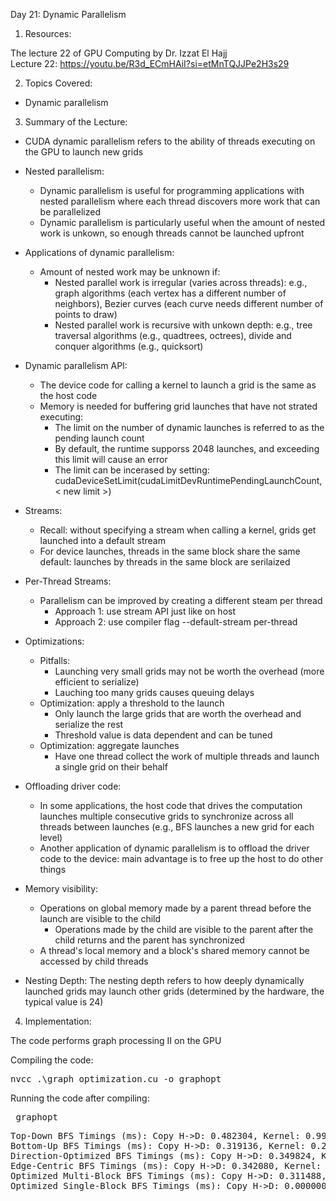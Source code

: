 Day 21: Dynamic Parallelism

1) Resources:

The lecture 22 of GPU Computing by Dr. Izzat El Hajj  
Lecture 22: https://youtu.be/R3d_ECmHAiI?si=etMnTQJJPe2H3s29

2) Topics Covered:

- Dynamic parallelism

3) Summary of the Lecture:  

- CUDA dynamic parallelism refers to the ability of threads executing on the GPU to launch new grids
- Nested parallelism:
    - Dynamic parallelism is useful for programming applications with nested parallelism where each thread discovers more work that can be parallelized
    - Dynamic parallelism is particularly useful when the amount of nested work is unkown, so enough threads cannot be launched upfront

- Applications of dynamic parallelism:
    - Amount of nested work may be unknown if:
        - Nested parallel work is irregular (varies across threads): e.g., graph algorithms (each vertex has a different number of neighbors), Bezier curves (each curve needs different number of points to draw)
        - Nested parallel work is recursive with unkown depth: e.g., tree traversal algorithms (e.g., quadtrees, octrees), divide and conquer algorithms (e.g., quicksort)

- Dynamic parallelism API:
    - The device code for calling a kernel to launch a grid is the same as the host code
    - Memory is needed for buffering grid launches that have not strated executing:
        - The limit on the number of dynamic launches is referred to as the pending launch count
        - By default, the runtime supporss 2048 launches, and exceeding this limit will cause an error
        - The limit can be incerased by setting: cudaDeviceSetLimit(cudaLimitDevRuntimePendingLaunchCount, < new limit >)

- Streams:
    - Recall: without specifying a stream when calling a kernel, grids get launched into a default stream
    - For device launches, threads in the same block share the same default: launches by threads in the same block are serilaized
- Per-Thread Streams:
    - Parallelism can be improved by creating a different steam per thread
        - Approach 1: use stream API just like on host
        - Approach 2: use compiler flag --default-stream per-thread

- Optimizations:
    - Pitfalls:
        - Launching very small grids may not be worth the overhead (more efficient to serialize)
        - Lauching too many grids causes queuing delays
    - Optimization: apply a threshold to the launch
        - Only launch the large grids that are worth the overhead and serialize the rest
        - Threshold  value is data dependent and can be tuned
    - Optimization: aggregate launches
        - Have one thread collect the work of multiple threads and launch a single grid on their behalf

- Offloading driver code:
    - In some applications, the host code that drives the computation launches multiple consecutive grids to synchronize across all threads between launches (e.g., BFS launches a new grid for each level)
    - Another application of dynamic parallelism is to offload the driver code to the device: main advantage is to free up the host to do other things

- Memory visibility:
    - Operations on global memory made by a parent thread before the launch are visible to the child
        - Operations made by the child are visible to the parent after the child returns and the parent has synchronized
    - A thread's local memory and a block's shared memory cannot be accessed by child threads

- Nesting Depth: The nesting depth refers to how deeply dynamically launched grids may launch other grids (determined by the hardware, the typical value is 24)

4) Implementation:

The code performs graph processing II on the GPU

Compiling the code:  

<pre>nvcc .\graph_optimization.cu -o graphopt</pre>

Running the code after compiling: 
<pre> graphopt </pre>

<pre>Top-Down BFS Timings (ms): Copy H->D: 0.482304, Kernel: 0.996096, Copy D->H: 0.001728, Total: 1.522848
Bottom-Up BFS Timings (ms): Copy H->D: 0.319136, Kernel: 0.242688, Copy D->H: 0.001824, Total: 0.586048
Direction-Optimized BFS Timings (ms): Copy H->D: 0.349824, Kernel: 0.201088, Copy D->H: 0.001728, Total: 0.576448
Edge-Centric BFS Timings (ms): Copy H->D: 0.342080, Kernel: 0.240512, Copy D->H: 0.001728, Total: 0.619232
Optimized Multi-Block BFS Timings (ms): Copy H->D: 0.311488, Kernel: 0.227168, Copy D->H: 0.001760, Total: 0.563776
Optimized Single-Block BFS Timings (ms): Copy H->D: 0.000000, Avg Kernel: 0.029180, Copy D->H: 0.001632, Total: 0.227168</pre>
